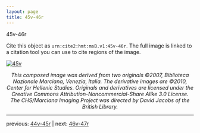 ```yaml
---
layout: page
title: 45v-46r
---
```


45v-46r

Cite this object as `urn:cite2:hmt:msB.v1:45v-46r`. The full image is linked to a citation tool you can use to cite regions of the image.

[![45v](http://www.homermultitext.org/iipsrv?IIIF=/project/homer/pyramidal/deepzoom/hmt/vbbifolio/v1/vb_45v_46r.tif/full/800,/0/default.jpg)](http://www.homermultitext.org/ict2/?urn=urn:cite2:hmt:vbbifolio.v1:vb_45v_46r) 

<p style="text-align: center; font-style: italic;">This composed image was derived from two originals ©2007, Biblioteca Nazionale Marciana, Venezia, Italia. The derivative images are ©2010, Center for Hellenic Studies. Originals and derivatives are licensed under the Creative Commons Attribution-Noncommercial-Share Alike 3.0 License. The CHS/Marciana Imaging Project was directed by David Jacobs of the British Library.</p>

---

previous: [44v-45r](../44v-45r/) | next: [46v-47r](../46v-47r/)